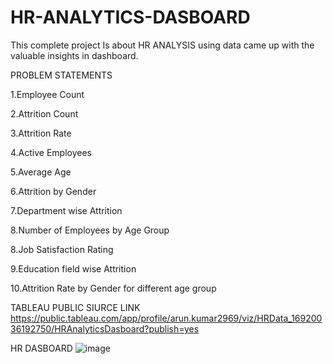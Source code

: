 # HR-ANALYTICS-DASBOARD
This complete project Is about HR ANALYSIS using data came up with the valuable insights in dashboard.

PROBLEM STATEMENTS

1.Employee Count

2.Attrition Count

3.Attrition Rate

4.Active Employees

5.Average Age

6.Attrition by Gender

7.Department wise Attrition

8.Number of Employees by Age Group

8.Job Satisfaction Rating

9.Education field wise Attrition

10.Attrition Rate by Gender for different age group

TABLEAU PUBLIC SIURCE LINK
https://public.tableau.com/app/profile/arun.kumar2969/viz/HRData_16920036192750/HRAnalyticsDasboard?publish=yes

HR DASBOARD
![image](https://github.com/Arunbond/HR-ANALYTICS-DASBOARD/assets/93313923/18603052-f386-49fe-bfa7-d39bd87b9df7)
